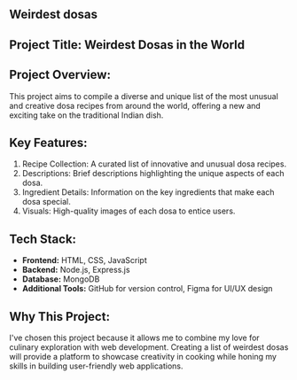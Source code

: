 ## Weirdest dosas 

## Project Title: Weirdest Dosas in the World

## Project Overview: 
This project aims to compile a diverse and unique list of the most unusual and creative dosa recipes from around the world, offering a new and exciting take on the traditional Indian dish.

## Key Features:
1. Recipe Collection: A curated list of innovative and unusual dosa recipes.
2. Descriptions: Brief descriptions highlighting the unique aspects of each dosa.
3. Ingredient Details: Information on the key ingredients that make each dosa special.
4. Visuals: High-quality images of each dosa to entice users.

## Tech Stack:
- **Frontend:** HTML, CSS, JavaScript
- **Backend:** Node.js, Express.js
- **Database:** MongoDB
- **Additional Tools:** GitHub for version control, Figma for UI/UX design

## Why This Project:
I've chosen this project because it allows me to combine my love for culinary exploration with web development. Creating a list of weirdest dosas will provide a platform to showcase creativity in cooking while honing my skills in building user-friendly web applications.